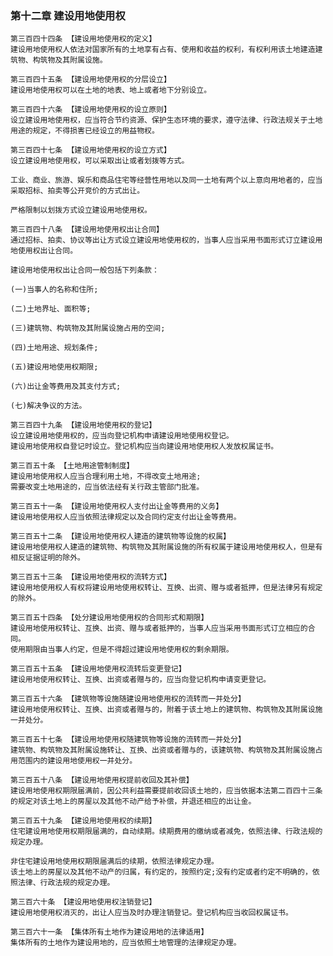### 第十二章 建设用地使用权

    第三百四十四条 【建设用地使用权的定义】
    建设用地使用权人依法对国家所有的土地享有占有、使用和收益的权利，有权利用该土地建造建筑物、构筑物及其附属设施。
    
    第三百四十五条 【建设用地使用权的分层设立】
    建设用地使用权可以在土地的地表、地上或者地下分别设立。
    
    第三百四十六条 【建设用地使用权的设立原则】
    设立建设用地使用权，应当符合节约资源、保护生态环境的要求，遵守法律、行政法规关于土地用途的规定，不得损害已经设立的用益物权。
    
    第三百四十七条 【建设用地使用权的设立方式】
    设立建设用地使用权，可以采取出让或者划拨等方式。
    
    工业、商业、旅游、娱乐和商品住宅等经营性用地以及同一土地有两个以上意向用地者的，应当采取招标、拍卖等公开竞价的方式出让。
    
    严格限制以划拨方式设立建设用地使用权。
    
    第三百四十八条 【建设用地使用权出让合同】
    通过招标、拍卖、协议等出让方式设立建设用地使用权的，当事人应当采用书面形式订立建设用地使用权出让合同。
    
    建设用地使用权出让合同一般包括下列条款：
    
    (一)当事人的名称和住所;
    
    (二)土地界址、面积等;
    
    (三)建筑物、构筑物及其附属设施占用的空间;
    
    (四)土地用途、规划条件;
    
    (五)建设用地使用权期限;
    
    (六)出让金等费用及其支付方式;
    
    (七)解决争议的方法。
    
    第三百四十九条 【建设用地使用权的登记】
    设立建设用地使用权的，应当向登记机构申请建设用地使用权登记。
    建设用地使用权自登记时设立。登记机构应当向建设用地使用权人发放权属证书。
    
    第三百五十条 【土地用途管制制度】
    建设用地使用权人应当合理利用土地，不得改变土地用途;
    需要改变土地用途的，应当依法经有关行政主管部门批准。
    
    第三百五十一条 【建设用地使用权人支付出让金等费用的义务】
    建设用地使用权人应当依照法律规定以及合同约定支付出让金等费用。
    
    第三百五十二条 【建设用地使用权人建造的建筑物等设施的权属】
    建设用地使用权人建造的建筑物、构筑物及其附属设施的所有权属于建设用地使用权人，但是有相反证据证明的除外。
    
    第三百五十三条 【建设用地使用权的流转方式】
    建设用地使用权人有权将建设用地使用权转让、互换、出资、赠与或者抵押，但是法律另有规定的除外。
    
    第三百五十四条 【处分建设用地使用权的合同形式和期限】
    建设用地使用权转让、互换、出资、赠与或者抵押的，当事人应当采用书面形式订立相应的合同。
    使用期限由当事人约定，但是不得超过建设用地使用权的剩余期限。
    
    第三百五十五条 【建设用地使用权流转后变更登记】
    建设用地使用权转让、互换、出资或者赠与的，应当向登记机构申请变更登记。
    
    第三百五十六条 【建筑物等设施随建设用地使用权的流转而一并处分】
    建设用地使用权转让、互换、出资或者赠与的，附着于该土地上的建筑物、构筑物及其附属设施一并处分。
    
    第三百五十七条 【建设用地使用权随建筑物等设施的流转而一并处分】
    建筑物、构筑物及其附属设施转让、互换、出资或者赠与的，该建筑物、构筑物及其附属设施占用范围内的建设用地使用权一并处分。
    
    第三百五十八条 【建设用地使用权提前收回及其补偿】
    建设用地使用权期限届满前，因公共利益需要提前收回该土地的，应当依据本法第二百四十三条的规定对该土地上的房屋以及其他不动产给予补偿，并退还相应的出让金。
    
    第三百五十九条 【建设用地使用权的续期】
    住宅建设用地使用权期限届满的，自动续期。续期费用的缴纳或者减免，依照法律、行政法规的规定办理。
    
    非住宅建设用地使用权期限届满后的续期，依照法律规定办理。
    该土地上的房屋以及其他不动产的归属，有约定的，按照约定;没有约定或者约定不明确的，依照法律、行政法规的规定办理。
    
    第三百六十条 【建设用地使用权注销登记】
    建设用地使用权消灭的，出让人应当及时办理注销登记。登记机构应当收回权属证书。
    
    第三百六十一条 【集体所有土地作为建设用地的法律适用】
    集体所有的土地作为建设用地的，应当依照土地管理的法律规定办理。
    